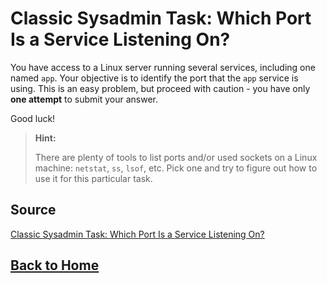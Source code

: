 # **Classic Sysadmin Task: Which Port Is a Service Listening On?**

You have access to a Linux server running several services, including one named ``app``. Your objective is to identify the port that the ``app`` service is using. This is an easy problem, but proceed with caution - you have only **one attempt** to submit your answer.

Good luck!

> **Hint:**
>
> There are plenty of tools to list ports and/or used sockets on a Linux machine: ``netstat``, ``ss``, ``lsof``, etc. Pick one and try to figure out how to use it for this particular task.

## **Source**

[Classic Sysadmin Task: Which Port Is a Service Listening On?](https://labs.iximiuz.com/challenges/linux-find-port-used-by-service)

## **[Back to Home](../../)**